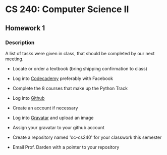 CS 240: Computer Science II
===========================

Homework 1
----------

### Description

A list of tasks were given in class, that should be completed by our next meeting.

* Locate or order a textbook (bring shipping confirmation to class)

* Log into [Codecademy](http://www.codecademy.com) preferably with Facebook
 * Complete the 8 courses that make up the Python Track

* Log into [Github](http://www.github.com)
 * Create an account if necessary
 * Log into [Gravatar](http://www.gravatar.com) and upload an image
 * Assign your gravatar to your github account
 * Create a repository named 'oc-cs240' for your classwork this semester
 * Email Prof. Darden with a pointer to your repository
